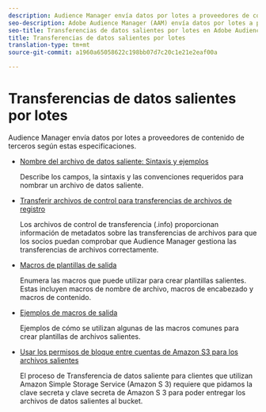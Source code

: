 ```yaml
---
description: Audience Manager envía datos por lotes a proveedores de contenido de terceros según estas especificaciones.
seo-description: Adobe Audience Manager (AAM) envía datos por lotes a proveedores de contenido de terceros según estas especificaciones.
seo-title: Transferencias de datos salientes por lotes en Adobe Audience Manager (AAM)
title: Transferencias de datos salientes por lotes
translation-type: tm+mt
source-git-commit: a1960a65058622c198bb07d7c20c1e21e2eaf00a

---
```



# Transferencias de datos salientes por lotes

Audience Manager envía datos por lotes a proveedores de contenido de terceros según estas especificaciones.

* [Nombre del archivo de datos saliente: Sintaxis y ejemplos](/help/using/integration/receiving-audience-data/batch-outbound-transfers/outbound-file-name-contents.md)

   Describe los campos, la sintaxis y las convenciones requeridos para nombrar un archivo de datos saliente.

* [Transferir archivos de control para transferencias de archivos de registro](/help/using/integration/receiving-audience-data/batch-outbound-transfers/transfer-control-files.md)

   Los archivos de control de transferencia (.info) proporcionan información de metadatos sobre las transferencias de archivos para que los socios puedan comprobar que Audience Manager gestiona las transferencias de archivos correctamente.

* [Macros de plantillas de salida](/help/using/integration/receiving-audience-data/batch-outbound-transfers/outbound-template-macros.md)

   Enumera las macros que puede utilizar para crear plantillas salientes. Estas incluyen macros de nombre de archivo, macros de encabezado y macros de contenido.

* [Ejemplos de macros de salida](/help/using/integration/receiving-audience-data/batch-outbound-transfers/outbound-macro-examples.md)

   Ejemplos de cómo se utilizan algunas de las macros comunes para crear plantillas de archivos salientes.

* [Usar los permisos de bloque entre cuentas de Amazon S3 para los archivos salientes](/help/using/integration/receiving-audience-data/batch-outbound-transfers/authorize-s3-cross-bucket.md)

   El proceso de Transferencia de datos saliente para clientes que utilizan Amazon Simple Storage Service (Amazon S 3) requiere que pidamos la clave secreta y clave secreta de Amazon S 3 para poder entregar los archivos de datos salientes al bucket.
